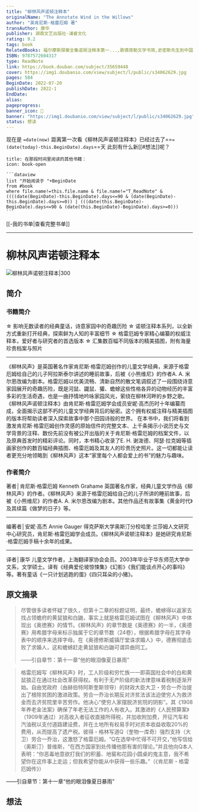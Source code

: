 ```yaml
---
title: "柳林风声诺顿注释本"
originalName: "The Annotate Wind in the Willows"
author: "英肯尼斯·格雷厄姆 著"
transAuthor: 康华
publisher: 湖南文艺出版社·浦睿文化
rating: 9.2
tags: book
RelatedBooks: 福尔摩斯探案全集诺顿注释本第一...,歌德席勒文学书简,史密斯先生到中国,文学课,向一切告别,真看,肯辛顿旧事,三叶虫与其他故事,伦敦小孩,庭院深处，是哪辆镀铬把手的小自行...
ISBN: 9787572604317
type: ReadNote
link: https://book.douban.com/subject/35659448
cover: https://img1.doubanio.com/view/subject/l/public/s34062629.jpg
pages: 584
BeginDate: 2022-07-20
publishDate: 2022-1
EndDate:
alias:
pageprogress:
banner_icon: 📖
banner: "https://img1.doubanio.com/view/subject/l/public/s34062629.jpg"
status: 想读
---
```


现在是 `=date(now)`
距离第一次看《柳林风声诺顿注释本》已经过去了==`=(date(today)-this.BeginDate).days`==天
此刻有什么新[[#想法]]呢？
````ad-abstract
title: 在那段时间里阅读的其他书籍：
icon: book-open

```dataview
list "开始阅读于 "+BeginDate
from #book
where file.name!=this.file.name & file.name!="T_ReadNote" & ((((date(BeginDate)-this.BeginDate).days<=90 & (date(BeginDate)-this.BeginDate).days>=0)) | (((date(this.BeginDate)-BeginDate).days<=90 & (date(this.BeginDate)-BeginDate).days>=0)))
```
````
[[-我的书单|查看完整书单]]

---
# 柳林风声诺顿注释本

![柳林风声诺顿注释本|300](https://img1.doubanio.com/view/subject/l/public/s34062629.jpg)

## 简介
### 书籍简介

☆	影响无数读者的经典童话，诗意家园中的奇趣历险
☆	诺顿注释本系列，以全新方式重新打开经典，探索鲜为人知的丰富细节
☆	格雷厄姆专家精心编纂的权威注释本，爱好者与研究者的首选版本
☆	汇集数百幅不同版本的精美插图，附有海量珍贵档案与照片
******************************
《柳林风声》是英国著名作家肯尼斯·格雷厄姆创作的儿童文学经典，来源于格雷厄姆给自己的儿子阿拉斯泰尔讲述的睡前故事，后被《小熊维尼》的作者A. A. 米尔恩改编为剧本。格雷厄姆以优美流畅、清新自然的散文笔调叙述了一段围绕诗意家园展开的奇趣历险，既是河鼠、鼹鼠、獾、蟾蜍这些性格各异的动物经历的丰富多彩的生活奇遇，也是一曲抒情地吟咏家园风光，萦绕在柳林河畔的乡野之歌。
《柳林风声诺顿注释本》由肯尼斯·格雷厄姆学会成员安妮·高杰历时十年编纂而成，全面揭示这部不朽的儿童文学经典背后的秘密。这个拥有权威注释与精美插图的版本将帮助读者深入探索故事中那个田园诗般的世界。
在本书中，我们将看到激发肯尼斯·格雷厄姆创作灵感的原始信件的完整文本、上千条揭示小说历史与文学背景的注释、数份先前没有被公开出版的关于肯尼斯·格雷厄姆的档案文件，以及原典首发时的精彩评论。同时，本书精心收录了E. H. 谢泼德、阿瑟·拉克姆等插画家创作的数百幅经典插图、格雷厄姆及其友人的珍贵历史照片。这一切都能让读者更充分地领略到《柳林风声》这本“家里每个人都会爱上的书”的魅力与趣味。


### 作者简介

著者│肯尼斯·格雷厄姆 Kenneth Grahame
英国著名作家，经典儿童文学作品《柳林风声》的作者。《柳林风声》来源于格雷厄姆给自己的儿子所讲的睡前故事，后被《小熊维尼》的作者A. A. 米尔恩改编为剧本。其他作品还有故事集《黄金时代》及其续篇《做梦的日子》等。
**********************
编著者│安妮·高杰 Annie Gauger
得克萨斯大学奥斯汀分校哈里·兰莎姆人文研究中心研究员，肯尼斯·格雷厄姆学会成员。《柳林风声诺顿注释本》是她研究肯尼斯·格雷厄姆手稿十余年的成果。
*********************
译者│康华
儿童文学作者，上海翻译家协会会员。2003年毕业于华东师范大学中文系，文学硕士。译有《经典爱伦坡惊悚集》《幻影》《我们能谈点开心的事吗》等。著有童话《一只计划逃跑的蛋》《四只耳朵的小猪》。


## 原文摘录
> 尽管很多读者怀疑了很久，但第十二章的标题证明，最终，蟾蜍得以返家去找占领蟾府的黄鼠狼和白鼬，事实上就是格雷厄姆试图在《柳林风声》中体现出《奥徳赛》的情节。《柳林风声》的章节数是《奥德赛》的一半，《奥德赛》用希腊字母来标示独属于它的章节数（24卷），根据希腊字母在其字母表中的顺序来选择字母。在《奥德修斯威镇厅堂诛求婚人》中，德赛彻底击败了求婚人，这和蟾蜍赶走黄鼠狼和白鼬可谓异曲同工。
> 
> ——引自章节：第十一章“他的眼泪像夏日暴雨”

> 格雷厄姆写《柳林风声》时，工人阶级和穷忙族一一即英国社会中的白和黄鼠狼正在通过社会改革获得权。有利于无产阶级的新法律意味着税制逐渐开始。自由党政府（由赫伯特阿斯奎斯领导）的财政大臣大卫・劳合一乔治提出了根除贫困的激进政策。劳合一乔治长期反对济贫法该法迫使穷人为救济金而去济贫院里辛苦劳作。他决心“使穷人家摆脱济贫院的阴影”。其《1908年养老金法案》确保了年老无法工作的人有收入。其激进的《人民预算案》（1909年通过）对高收入者征收直接所得税，并加收附加费，开征汽车和汽油税以支付道路建设费，并在土地所有权易手时对资本收益收取20%的费用，从而提高了遗产税。彼得・格林写道Q（奎物一库奇）强烈支持（大卫）劳合一乔治，这激怒了格雷厄姆。“Q在选举中忙得不可开交，”他写信给（奥斯汀）普维斯，“在西方国家到处传播他那有害的理论。”并且他向Q本人表明：“你恶毒地意欲打我们的积蓄、地窖和花园小圆桌的鬼主意，我不希望你在这件事上走运；但我希望你能从中获得一些乐趣。”（《肯尼斯・格雷厄姆传》）
> 
——引自章节：第十一章“他的眼泪像夏日暴雨”

## 想法
